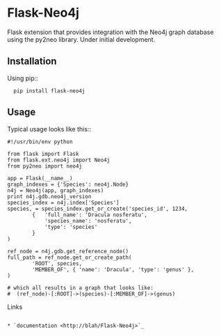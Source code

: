 Flask-Neo4j
===========

Flask extension that provides integration with the Neo4j graph database using
the py2neo library. Under initial development.

Installation
------------
Using pip::

      pip install flask-neo4j

Usage
-------
Typical usage looks like this::

    #!/usr/bin/env python

    from flask import Flask
    from flask.ext.neo4j import Neo4j
    from py2neo import neo4j

    app = Flask(__name__)
    graph_indexes = {'Species': neo4j.Node}
    n4j = Neo4j(app, graph_indexes)
    print n4j.gdb.neo4j_version
    species_index = n4j.index['Species']
    species, = species_index.get_or_create('species_id', 1234,
            {   'full_name': 'Dracula nosferatu',
                'species_name': 'nosferatu',
                'type': 'species'
            }
    )

    ref_node = n4j.gdb.get_reference_node()
    full_path = ref_node.get_or_create_path(
            'ROOT', species,
            'MEMBER_OF', { 'name': 'Dracula', 'type': 'genus' },
    )

    # which all results in a graph that looks like:
    #  (ref_node)-[:ROOT]->(species)-[:MEMBER_OF]->(genus)

Links
`````

* `documentation <http://blah/Flask-Neo4j>`_